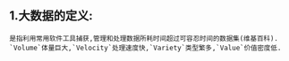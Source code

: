 ## 1.大数据的定义:
    是指利用常用软件工具捕获,管理和处理数据所耗时间超过可容忍时间的数据集(维基百科).
    `Volume`体量巨大,`Velocity`处理速度快,`Variety`类型繁多,`Value`价值密度低.
